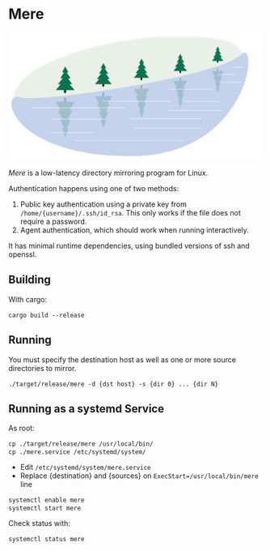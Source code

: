 # Mere

![Mere](mere.svg)

*Mere* is a low-latency directory mirroring program for Linux.

Authentication happens using one of two methods:

1. Public key authentication using a private key from
   `/home/{username}/.ssh/id_rsa`.  This only works if the file does not require
   a password.
2. Agent authentication, which should work when running interactively.

It has minimal runtime dependencies, using bundled versions of ssh and openssl.

## Building

With cargo:

```
cargo build --release
```

## Running

You must specify the destination host as well as one or more source directories
to mirror.

```
./target/release/mere -d {dst host} -s {dir 0} ... {dir N}
```

## Running as a systemd Service

As root:

```
cp ./target/release/mere /usr/local/bin/
cp ./mere.service /etc/systemd/system/
```

* Edit `/etc/systemd/system/mere.service`
* Replace {destination} and {sources} on `ExecStart=/usr/local/bin/mere` line

```
systemctl enable mere
systemctl start mere
```

Check status with:
```
systemctl status mere
```
